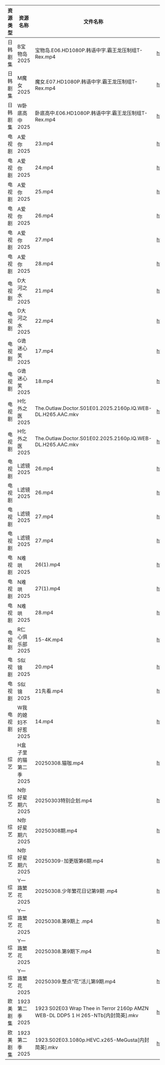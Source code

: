 | 资源类型 | 资源名称          | 文件名称                                                                         | 分享链接                                 | 更新时间                |
| ---- | ------------- | ---------------------------------------------------------------------------- | ------------------------------------ | ------------------- |
| 日韩剧集 | B宝物岛2025      | 宝物岛.E06.HD1080P.韩语中字.霸王龙压制组T-Rex.mp4                                         | https://pan.quark.cn/s/08d346c96dc0  | 2025-03-09 10:21:11 |
| 日韩剧集 | M魔女2025       | 魔女.E07.HD1080P.韩语中字.霸王龙压制组T-Rex.mp4                                          | https://pan.quark.cn/s/2a35a29b7352  | 2025-03-09 01:24:22 |
| 日韩剧集 | W卧底高中2025     | 卧底高中.E06.HD1080P.韩语中字.霸王龙压制组T-Rex.mp4                                        | https://pan.quark.cn/s/b3753f8be110  | 2025-03-09 01:25:59 |
| 电视剧  | A爱你2025       | 23.mp4                                                                       | https://www.alipan.com/s/qZhVw58NDso | 2025-03-09 21:05:09 |
| 电视剧  | A爱你2025       | 24.mp4                                                                       | https://www.alipan.com/s/qZhVw58NDso | 2025-03-09 21:05:08 |
| 电视剧  | A爱你2025       | 25.mp4                                                                       | https://www.alipan.com/s/qZhVw58NDso | 2025-03-09 21:05:08 |
| 电视剧  | A爱你2025       | 26.mp4                                                                       | https://www.alipan.com/s/qZhVw58NDso | 2025-03-09 21:05:08 |
| 电视剧  | A爱你2025       | 27.mp4                                                                       | https://www.alipan.com/s/qZhVw58NDso | 2025-03-09 21:05:08 |
| 电视剧  | A爱你2025       | 28.mp4                                                                       | https://www.alipan.com/s/qZhVw58NDso | 2025-03-09 21:05:08 |
| 电视剧  | D大河之水2025     | 21.mp4                                                                       | https://www.alipan.com/s/eXYBFuJS9eA | 2025-03-09 21:05:32 |
| 电视剧  | D大河之水2025     | 22.mp4                                                                       | https://www.alipan.com/s/eXYBFuJS9eA | 2025-03-09 21:05:32 |
| 电视剧  | G诡迷心笑2025     | 17.mp4                                                                       | https://pan.quark.cn/s/0741bc71fa24  | 2025-03-09 16:22:36 |
| 电视剧  | G诡迷心笑2025     | 18.mp4                                                                       | https://pan.quark.cn/s/0741bc71fa24  | 2025-03-09 16:22:40 |
| 电视剧  | H化外之医2025     | The.Outlaw.Doctor.S01E01.2025.2160p.IQ.WEB-DL.H265.AAC.mkv                   | https://pan.quark.cn/s/5e35f6a2b34c  | 2025-03-09 21:22:38 |
| 电视剧  | H化外之医2025     | The.Outlaw.Doctor.S01E02.2025.2160p.IQ.WEB-DL.H265.AAC.mkv                   | https://pan.quark.cn/s/5e35f6a2b34c  | 2025-03-09 21:22:36 |
| 电视剧  | L滤镜2025       | 26.mp4                                                                       | https://www.alipan.com/s/GLmR2PDd3Kv | 2025-03-09 20:06:23 |
| 电视剧  | L滤镜2025       | 26.mp4                                                                       | https://pan.quark.cn/s/a41e0f0948c0  | 2025-03-09 21:24:15 |
| 电视剧  | L滤镜2025       | 27.mp4                                                                       | https://www.alipan.com/s/GLmR2PDd3Kv | 2025-03-09 21:06:13 |
| 电视剧  | L滤镜2025       | 27.mp4                                                                       | https://pan.quark.cn/s/a41e0f0948c0  | 2025-03-09 21:24:12 |
| 电视剧  | N难哄2025       | 26(1).mp4                                                                    | https://www.alipan.com/s/ekVkAgxzkyz | 2025-03-09 13:06:32 |
| 电视剧  | N难哄2025       | 27(1).mp4                                                                    | https://www.alipan.com/s/ekVkAgxzkyz | 2025-03-09 18:06:43 |
| 电视剧  | N难哄2025       | 28.mp4                                                                       | https://www.alipan.com/s/ekVkAgxzkyz | 2025-03-09 13:06:32 |
| 电视剧  | R仁心俱乐部2025    | 15-4K.mp4                                                                    | https://pan.quark.cn/s/d6cfecc01934  | 2025-03-09 21:25:36 |
| 电视剧  | S似锦2025       | 20.mp4                                                                       | https://pan.quark.cn/s/cf8adb75bbfb  | 2025-03-09 21:25:44 |
| 电视剧  | S似锦2025       | 21先看.mp4                                                                     | https://pan.quark.cn/s/cf8adb75bbfb  | 2025-03-09 21:25:49 |
| 电视剧  | W我的媳妇不好惹2025  | 14.mp4                                                                       | https://pan.quark.cn/s/9ca5c82efa68  | 2025-03-09 16:26:31 |
| 综艺   | H盒子里的猫第二季2025 | 20250308.猫咖.mp4                                                              | https://www.alipan.com/s/W6PdmWUu7Wr | 2025-03-09 16:08:24 |
| 综艺   | N你好星期六2025    | 20250303特别企划.mp4                                                             | https://www.alipan.com/s/nvuMvPrHLGa | 2025-03-09 16:08:49 |
| 综艺   | N你好星期六2025    | 20250308期.mp4                                                                | https://www.alipan.com/s/nvuMvPrHLGa | 2025-03-09 00:09:16 |
| 综艺   | N你好星期六2025    | 20250309-加更版第6期.mp4                                                          | https://www.alipan.com/s/nvuMvPrHLGa | 2025-03-09 16:08:49 |
| 综艺   | Y一路繁花2025     | 20250308.少年繁花日记第9期 .mp4                                                      | https://www.alipan.com/s/XRkeHn2Nxtw | 2025-03-09 16:09:49 |
| 综艺   | Y一路繁花2025     | 20250308.第9期上 .mp4                                                           | https://www.alipan.com/s/XRkeHn2Nxtw | 2025-03-09 16:09:49 |
| 综艺   | Y一路繁花2025     | 20250308.第9期下.mp4                                                            | https://www.alipan.com/s/XRkeHn2Nxtw | 2025-03-09 16:09:48 |
| 综艺   | Y一路繁花2025     | 20250309.整点“花”活儿第9期.mp4                                                      | https://www.alipan.com/s/XRkeHn2Nxtw | 2025-03-09 16:09:48 |
| 欧美剧集 | 1923第二季2025   | 1923 S02E03 Wrap Thee in Terror 2160p AMZN WEB-DL DDP5 1 H 265-NTb[内封简英].mkv | https://pan.quark.cn/s/8367dde325d9  | 2025-03-09 21:20:15 |
| 欧美剧集 | 1923第二季2025   | 1923.S02E03.1080p.HEVC.x265-MeGusta[内封简英].mkv                                | https://pan.quark.cn/s/8367dde325d9  | 2025-03-09 21:20:19 |
